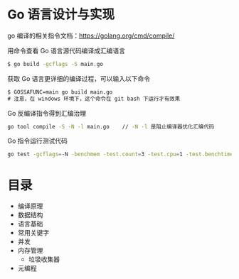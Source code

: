 # Go 语言设计与实现

go 编译的相关指令文档：https://golang.org/cmd/compile/

用命令查看 Go 语言源代码编译成汇编语言

```cmd
$ go build -gcflags -S main.go
```

获取 Go 语言更详细的编译过程，可以输入以下命令

```cmd
$ GOSSAFUNC=main go build main.go
# 注意，在 windows 环境下，这个命令在 git bash 下运行才有效果
```

Go 反编译指令得到汇编治理

```bash
go tool compile -S -N -l main.go	// -N -l 是阻止编译器优化汇编代码
```

Go 指令运行测试代码

```bash
go test -gcflags=-N -benchmem -test.count=3 -test.cpu=1 -test.benchtime=1s -bench=.
```



# 目录

- 编译原理
- 数据结构
- 语言基础
- 常用关键字
- 并发
- 内存管理
  - 垃圾收集器
- 元编程